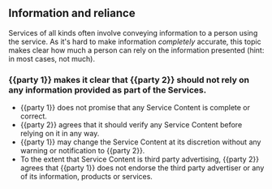 ## Information and reliance

Services of all kinds often involve conveying information to a person using the service.  As it's hard to make information _completely_ accurate, this topic makes clear how much a person can rely on the information presented (hint: in most cases, not much).

### {{party 1}} makes it clear that {{party 2}} should not rely on any information provided as part of the Services.

- {{party 1}} does not promise that any Service Content is complete or correct.
- {{party 2}} agrees that it should verify any Service Content before relying on it in any way.
- {{party 1}} may change the Service Content at its discretion without any warning or notification to {{party 2}}.
- To the extent that Service Content is third party advertising, {{party 2}} agrees that {{party 1}} does not endorse the third party advertiser or any of its information, products or services.
